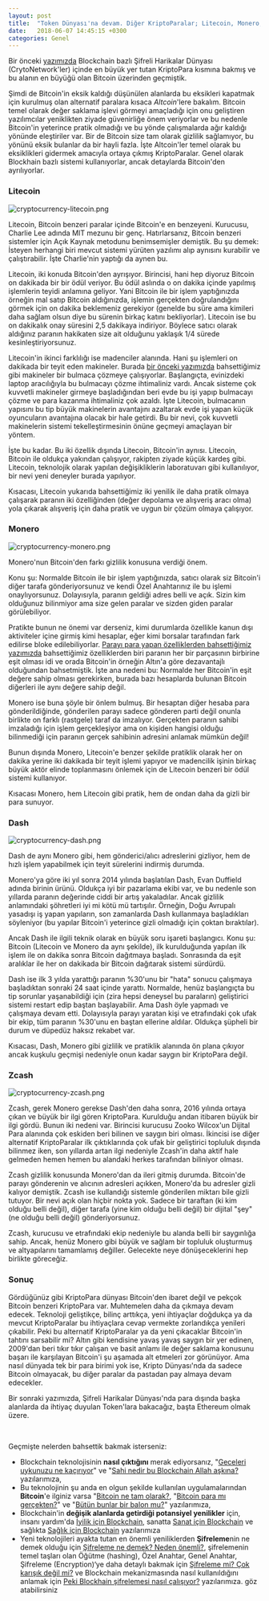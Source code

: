 ```yaml
---
layout: post
title:  "Token Dünyası'na devam. Diğer KriptoParalar; Litecoin, Monero, Dash, Zcash"
date:   2018-06-07 14:45:15 +0300
categories: Genel
---
```



Bir önceki [yazımızda](http://ademimerkezi.com/genel/2018/06/01/token-dunyasinin-ilk-oyuncusu-tanidik-bir-isim-bitcoin.html) Blockchain bazlı Şifreli Harikalar Dünyası (CrytoNetwork'ler) içinde en büyük yer tutan KriptoPara kısmına bakmış ve bu alanın en büyüğü olan Bitcoin üzerinden geçmiştik. 

Şimdi de Bitcoin'in eksik kaldığı düşünülen alanlarda bu eksikleri kapatmak için kurulmuş olan alternatif paralara kısaca *Altcoin*'lere bakalım. Bitcoin temel olarak değer saklama işlevi görmeyi amaçladığı için onu geliştiren yazılımcılar yeniklikten ziyade güvenirliğe önem veriyorlar ve bu nedenle Bitcoin'in yeterince pratik olmadığı ve bu yönde çalışmalarda ağır kaldığı yönünde eleştiriler var. Bir de Bitcoin size tam olarak gizlilik sağlamıyor, bu yönünü eksik bulanlar da bir hayli fazla. İşte Altcoin'ler temel olarak bu eksiklikleri gidermek amacıyla ortaya çıkmış KriptoParalar. Genel olarak Blockhain bazlı sistemi kullanıyorlar, ancak detaylarda Bitcoin'den ayrılıyorlar. 


### Litecoin

![cryptocurrency-litecoin.png](/assets/cryptocurrency-litecoin.png) 

Litecoin, Bitcoin benzeri paralar içinde Bitcoin'e en benzeyeni. Kurucusu, Charlie Lee adında MIT mezunu bir genç. Hatırlarsanız, Bitcoin benzeri sistemler için Açık Kaynak metodunu benimsemişler demiştik. Bu şu demek: İsteyen herhangi biri mevcut sistemi yürüten yazılımı alıp aynısını kurabilir ve çalıştırabilir. İşte Charlie'nin yaptığı da aynen bu. 

Litecoin, iki konuda Bitcoin'den ayrışıyor. Birincisi, hani hep diyoruz Bitcoin on dakikada bir bir ödül veriyor. Bu ödül aslında o on dakika içinde yapılmış işlemlerin teyidi anlamına geliyor. Yani Bitcoin ile bir işlem yaptığınızda örneğin mal satıp Bitcoin aldığınızda, işlemin gerçekten doğrulandığını görmek için on dakika beklemeniz gerekiyor (genelde bu süre ama kimileri daha sağlam olsun diye bu sürenin birkaç katını bekliyorlar). Litecoin ise bu on dakikalık onay süresini 2,5 dakikaya indiriyor. Böylece satıcı olarak aldığınız paranın hakikaten size ait olduğunu yaklaşık 1/4 sürede kesinleştiriyorsunuz. 

Litecoin'in ikinci farklılığı ise madenciler alanında. Hani şu işlemleri on dakikada bir teyit eden makineler. Burada [bir önceki yazımızda](http://ademimerkezi.com/genel/2018/05/08/Peki-Blockchain-sifrelemesi-nasil-calisiyor.html) bahsettiğimiz gibi makineler bir bulmaca çözmeye çalışıyorlar. Başlangıçta, evinizdeki laptop aracılığıyla bu bulmacayı çözme ihtimaliniz vardı. Ancak sisteme çok kuvvetli makineler girmeye başladığından beri evde bu işi yapıp bulmacayı çözme ve para kazanma ihtimaliniz çok azaldı. İşte Litecoin, bulmacanın yapısını bu tip büyük makinelerin avantajını azaltarak evde işi yapan küçük oyuncuların avantajına olacak bir hale getirdi. Bu bir nevi, çok kuvvetli makinelerin sistemi tekelleştirmesinin önüne geçmeyi amaçlayan bir yöntem. 

İşte bu kadar. Bu iki özellik dışında Litecoin, Bitcoin'in aynısı. Litecoin, Bitcoin ile oldukça yakından çalışıyor, rakipten ziyade küçük kardeş gibi. Litecoin, teknolojik olarak yapılan değişikliklerin laboratuvarı gibi kullanılıyor, bir nevi yeni deneyler burada yapılıyor. 

Kısacası, Litecoin yukarıda bahsettiğimiz iki yenilik ile daha pratik olmaya çalışarak paranın iki özelliğinden (değer depolama ve alışveriş aracı olma) yola çıkarak alışveriş için daha pratik ve uygun bir çözüm olmaya çalışıyor. 



### Monero

![cryptocurrency-monero.png](/assets/cryptocurrency-monero.png) 

Monero'nun Bitcoin'den farkı gizlilik konusuna verdiği önem. 

Konu şu: Normalde Bitcoin ile bir işlem yaptığınızda, satıcı olarak siz Bitcoin'i diğer tarafa gönderiyorsunuz ve kendi Özel Anahtarınız ile bu işlemi onaylıyorsunuz. Dolayısıyla, paranın geldiği adres belli ve açık. Sizin kim olduğunuz bilinmiyor ama size gelen paralar ve sizden giden paralar görülebiliyor. 

Pratikte bunun ne önemi var derseniz, kimi durumlarda özellikle kanun dışı aktiviteler içine girmiş kimi hesaplar, eğer kimi borsalar tarafından fark edilirse bloke edilebiliyorlar. [Parayı para yapan özelliklerden bahsettiğimiz yazımızda](http://ademimerkezi.com/genel/2018/03/22/Bitcoin-para-mi-gercekten.html) bahsettiğimiz özelliklerden biri paranın her bir parçasının birbirine eşit olması idi ve orada Bitcoin'in örneğin Altın'a göre dezavantajlı olduğundan bahsetmiştik. İşte ana nedeni bu: Normalde her Bitcoin'in eşit değere sahip olması gerekirken, burada bazı hesaplarda bulunan Bitcoin diğerleri ile aynı değere sahip değil. 

Monero ise buna şöyle bir önlem bulmuş. Bir hesaptan diğer hesaba para gönderildiğinde, gönderilen parayı sadece gönderen parti değil onunla birlikte on farklı (rastgele) taraf da imzalıyor. Gerçekten paranın sahibi imzaladığı için işlem gerçekleşiyor ama on kişiden hangisi olduğu bilinmediği için paranın gerçek sahibinin adresini anlamak mümkün değil!

Bunun dışında Monero, Litecoin'e benzer şekilde pratiklik olarak her on dakika yerine iki dakikada bir teyit işlemi yapıyor ve madencilik işinin birkaç büyük aktör elinde toplanmasını önlemek için de Litecoin benzeri bir ödül sistemi kullanıyor. 

Kısacası Monero, hem Litecoin gibi pratik, hem de ondan daha da gizli bir para sunuyor. 



### Dash

![cryptocurrency-dash.png](/assets/cryptocurrency-dash.png) 


Dash de aynı Monero gibi, hem gönderici/alıcı adreslerini gizliyor, hem de hızlı işlem yapabilmek için teyit sürelerini indirmiş durumda. 

Monero'ya göre iki yıl sonra 2014 yılında başlatılan Dash, Evan Duffield adında birinin ürünü. Oldukça iyi bir pazarlama ekibi var, ve bu nedenle son yıllarda paranın değerinde ciddi bir artış yakaladılar. Ancak gizlilik anlamındaki şöhretleri iyi mi kötü mü tartışılır. Örneğin, Doğu Avrupalı yasadışı iş yapan yapıların, son zamanlarda Dash kullanmaya başladıkları söyleniyor (bu yapılar Bitcoin'i yeterince gizli olmadığı için çoktan bıraktılar). 

Ancak Dash ile ilgili teknik olarak en büyük soru işareti başlangıcı. Konu şu: Bitcoin (Litecoin ve Monero da aynı şekilde), ilk kurulduğunda yapılan ilk işlem ile on dakika sonra Bitcoin dağıtmaya başladı. Sonrasında da eşit aralıklar ile her on dakikada bir Bitcoin dağıtarak sistemi sürdürdü. 

Dash ise ilk 3 yılda yarattığı paranın %30'unu bir "hata" sonucu çalışmaya başladıktan sonraki 24 saat içinde yarattı. Normalde, henüz başlangıçta bu tip sorunlar yaşanabildiği için (zira hepsi deneysel bu paraların) geliştirici sistemi restart edip baştan başlayabilir. Ama Dash öyle yapmadı ve çalışmaya devam etti. Dolayısıyla parayı yaratan kişi ve etrafındaki çok ufak bir ekip, tüm paranın %30'unu en baştan ellerine aldılar. Oldukça şüpheli bir durum ve düpedüz haksız rekabet var.   

Kısacası, Dash, Monero gibi gizlilik ve pratiklik alanında ön plana çıkıyor ancak kuşkulu geçmişi nedeniyle onun kadar saygın bir KriptoPara değil. 

### Zcash

![cryptocurrency-zcash.png](/assets/cryptocurrency-zcash.png) 

Zcash, gerek Monero gerekse Dash'den daha sonra, 2016 yılında ortaya çıkan ve büyük bir ilgi gören KriptoPara. Kurulduğu andan itibaren büyük bir ilgi gördü. Bunun iki nedeni var. Birincisi kurucusu Zooko Wilcox'un Dijital Para alanında çok eskiden beri bilinen ve saygın biri olması. İkincisi ise diğer alternatif KriptoParalar ilk çıktıklarında çok ufak bir geliştirici topluluk dışında bilinmez iken, son yıllarda artan ilgi nedeniyle Zcash'in daha aktif hale gelmeden hemen hemen bu alandaki herkes tarafından biliniyor olması. 

Zcash gizlilik konusunda Monero'dan da ileri gitmiş durumda. Bitcoin'de parayı gönderenin ve alıcının adresleri açıkken, Monero'da bu adresler gizli kalıyor demiştik. Zcash ise kullandığı sistemle gönderilen miktarı bile gizli tutuyor. Bir nevi açık olan hiçbir nokta yok. Sadece bir taraftan (ki kim olduğu belli değil), diğer tarafa (yine kim olduğu belli değil) bir dijital "şey" (ne olduğu belli değil) gönderiyorsunuz. 

Zcash, kurucusu ve etrafındaki ekip nedeniyle bu alanda belli bir saygınlığa sahip. Ancak, henüz Monero gibi büyük ve sağlam bir topluluk oluşturmuş ve altyapılarını tamamlamış değiller. Gelecekte neye dönüşeceklerini hep birlikte göreceğiz. 


### Sonuç

Gördüğünüz gibi KriptoPara dünyası Bitcoin'den ibaret değil ve pekçok Bitcoin benzeri KriptoPara var. Muhtemelen daha da çıkmaya devam edecek. Teknoloji geliştikçe, bilinç arttıkça, yeni ihtiyaçlar doğdukça ya da mevcut KriptoParalar bu ihtiyaçlara cevap vermekte zorlandıkça yenileri çıkabilir. Peki bu alternatif KriptoParalar ya da yeni çıkacaklar Bitcoin'in tahtını sarsabilir mi? Altın gibi kendisine yavaş yavaş saygın bir yer edinen, 2009'dan beri tıkır tıkır çalışan ve basit anlamı ile değer saklama konusunu başarı ile karşılayan Bitcoin'i şu aşamada alt etmeleri zor görünüyor. Ama nasıl dünyada tek bir para birimi yok ise, Kripto Dünyası'nda da sadece Bitcoin olmayacak, bu diğer paralar da pastadan pay almaya devam edecekler. 

Bir sonraki yazımızda, Şifreli Harikalar Dünyası'nda para dışında başka alanlarda da ihtiyaç duyulan Token'lara bakacağız, başta Ethereum olmak üzere.

&nbsp;

Geçmişte nelerden bahsettik bakmak isterseniz: 
- Blockchain teknolojisinin **nasıl çıktığını** merak ediyorsanız, "[Geceleri uykunuzu ne kaçırıyor](http://ademimerkezi.com/genel/2018/03/01/Geceleri-uykunuzu-ne-kaciriyor.html)" ve "[Sahi nedir bu Blockchain Allah aşkına?](http://ademimerkezi.com/genel/2018/03/02/Sahi-nedir-bu-blockchain-allah-askina.html) yazılarımıza, 
- Bu teknolojinin şu anda en olgun şekilde kullanılan uygulamalarından **Bitcoin**'e ilginiz varsa "[Bitcoin ne tam olarak?](http://ademimerkezi.com/genel/2018/03/13/Bitcoin-ne-tam-olarak.html), "[Bitcoin para mı gerçekten?](http://ademimerkezi.com/genel/2018/03/22/Bitcoin-para-mi-gercekten.html)" ve "[Bütün bunlar bir balon mu?](http://ademimerkezi.com/genel/2018/03/05/Butun-bunlar-bir-balon-mu.html)" yazılarımıza, 
- Blockchain'in **değişik alanlarda getirdiği potansiyel yenilikler** için, insanı yardım'da [İyilik için Blockchain](http://ademimerkezi.com/genel/2018/03/29/Iyilik-icin-blockchain.html), sanatta [Sanat için Blockchain](http://ademimerkezi.com/genel/2018/03/29/Iyilik-icin-blockchain.html) ve sağlıkta [Sağlık için Blockchain](http://ademimerkezi.com/genel/2018/04/17/saglik-icin-blockchain.html) yazılarımıza
- Yeni teknolojileri ayakta tutan en önemli yeniliklerden **Şifreleme**nin ne demek olduğu için [Şifreleme ne demek? Neden önemli?](http://ademimerkezi.com/genel/2018/04/25/sifreleme-ne-demek-neden-onemli.html),  şifrelemenin temel taşları olan Öğütme (hashing), Özel Anahtar, Genel Anahtar, Şifreleme (Encryption)‘ye daha detaylı bakmak için [Şifreleme mi? Çok karışık değil mi?](http://ademimerkezi.com/genel/2018/04/26/sifreleme-mi-cok-karisik-degil-mi.html) ve Blockchain mekanizmasında nasıl kullanıldığını anlamak için [Peki Blockhain şifrelemesi nasıl çalışıyor?](http://ademimerkezi.com/genel/2018/05/08/Peki-Blockchain-sifrelemesi-nasil-calisiyor.html) yazılarımıza.
göz atabilirsiniz

